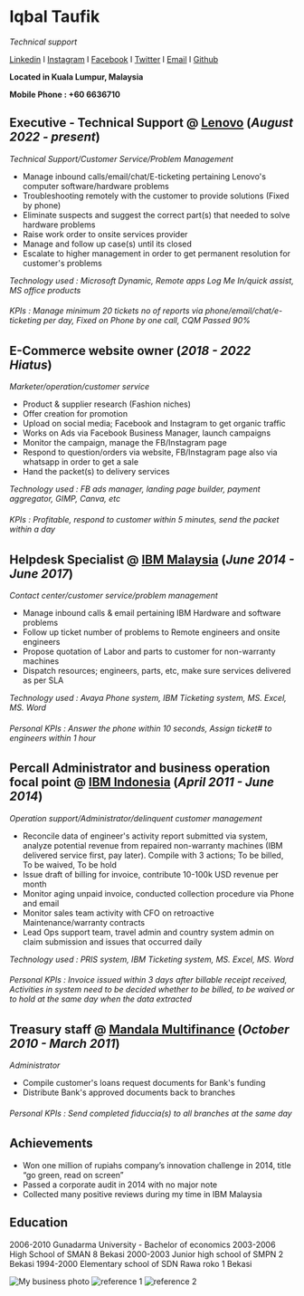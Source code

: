 # Iqbal Taufik
_Technical support_

[Linkedin](https://www.linkedin.com/in/iqbal-taufik-75598641/) I [Instagram](https://www.instagram.com/iqbalok/?hl=en) I [Facebook](https://www.facebook.com/iqbaloktaufik) I [Twitter](https://twitter.com/iqbal_taufik_) I [Email](mailto:iqbaltaufik88@gmail.com) I [Github](https://iqbalok88.github.io/iqbal-taufik-cv/)

**Located in Kuala Lumpur, Malaysia**

**Mobile Phone : +60 6636710**

## Executive - Technical Support @ [Lenovo](https://www.lenovo.com/my/en/) (_August 2022 - present_) 
_Technical Support/Customer Service/Problem Management_
- Manage inbound calls/email/chat/E-ticketing pertaining Lenovo's computer software/hardware problems
- Troubleshooting remotely with the customer to provide solutions (Fixed by phone)
- Eliminate suspects and suggest the correct part(s) that needed to solve hardware problems 
- Raise work order to onsite services provider 
- Manage and follow up case(s) until its closed
- Escalate to higher management in order to get permanent resolution for customer's problems

_Technology used : Microsoft Dynamic, Remote apps Log Me In/quick assist, MS office products_
###### _KPIs : Manage minimum 20 tickets no of reports via phone/email/chat/e-ticketing per day, Fixed on Phone by one call, CQM Passed 90%_

## E-Commerce website owner (_2018 - 2022 Hiatus_)
_Marketer/operation/customer service_
- Product & supplier research (Fashion niches)
- Offer creation for promotion
- Upload on social media; Facebook and Instagram to get organic traffic
- Works on Ads via Facebook Business Manager, launch campaigns
- Monitor the campaign, manage the FB/Instagram page
- Respond to question/orders via website, FB/Instagram page also via whatsapp in order to get a sale
- Hand the packet(s) to delivery services

_Technology used : FB ads manager, landing page builder, payment aggregator, GIMP, Canva, etc_
###### _KPIs : Profitable, respond to customer within 5 minutes, send the packet within a day_

## Helpdesk Specialist @ [IBM Malaysia](https://www.ibm.com/my-en) (_June 2014 - June 2017_)
_Contact center/customer service/problem management_
- Manage inbound calls & email pertaining IBM Hardware and software problems
- Follow up ticket number of problems to Remote engineers and onsite engineers
- Propose quotation of Labor and parts to customer for non-warranty machines
- Dispatch resources; engineers, parts, etc, make sure services delivered as per SLA

_Technology used : Avaya Phone system, IBM Ticketing system, MS. Excel, MS. Word_
###### _Personal KPIs : Answer the phone within 10 seconds, Assign ticket# to engineers within 1 hour_

## Percall Administrator and business operation focal point @ [IBM Indonesia](https://www.ibm.com/id-en) (_April 2011 - June 2014_)
_Operation support/Administrator/delinquent customer management_
- Reconcile data of engineer's activity report submitted via system, analyze potential revenue from repaired non-warranty machines (IBM delivered service first, pay later). Compile with 3 actions; To be billed, To be waived, To be hold
- Issue draft of billing for invoice, contribute 10-100k USD revenue per month
- Monitor aging unpaid invoice, conducted collection procedure via Phone and email
- Monitor sales team activity with CFO on retroactive Maintenance/warranty contracts
- Lead Ops support team, travel admin and country system admin on claim submission and issues that occurred daily

_Technology used : PRIS system, IBM Ticketing system, MS. Excel, MS. Word_
###### _Personal KPIs : Invoice issued within 3 days after billable receipt received, Activities in system need to be decided whether to be billed, to be waived or to hold at the same day when the data extracted_

## Treasury staff @ [Mandala Multifinance](https://mandalafinance.com/id/home/) (_October 2010 - March 2011_)
_Administrator_
- Compile customer's loans request documents for Bank's funding
- Distribute Bank's approved documents back to branches

###### _Personal KPIs : Send completed fiduccia(s) to all branches at the same day_

## Achievements
- Won one million of rupiahs company’s innovation challenge in 2014, title “go green, read on screen”
- Passed a corporate audit in 2014 with no major note
- Collected many positive reviews during my time in IBM Malaysia

## Education
2006-2010 Gunadarma University - Bachelor of economics
2003-2006 High School of SMAN 8 Bekasi
2000-2003 Junior high school of SMPN 2 Bekasi
1994-2000 Elementary school of SDN Rawa roko 1 Bekasi

![My business photo](https://i.postimg.cc/prp4fpGv/iqbal-rounded-small.png)
![reference 1](https://i.postimg.cc/BvJdcwHf/reference2.jpg)
![reference 2](https://i.postimg.cc/D0R9rvdx/reference1.jpg)

